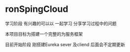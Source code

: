 # ronSpingCloud
学习阶段 有兴趣的可以以 一起学习 分享学习过程中的问题  

本项目目标为搭建一个完整的为服务框架

目前开始阶段 刚搭建Eureka sever 及cliend
后面会不定期更新
